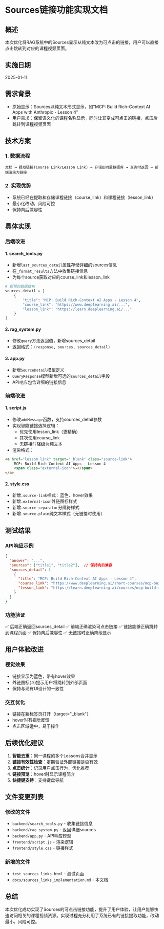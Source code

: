 # Sources链接功能实现文档

## 概述
本次优化将RAG系统中的Sources显示从纯文本改为可点击的链接，用户可以直接点击跳转到对应的课程视频页面。

## 实施日期
2025-01-11

## 需求背景
- 原始显示：Sources以纯文本形式显示，如"MCP: Build Rich-Context AI Apps with Anthropic - Lesson 4"
- 用户需求：保留语义化的课程名称显示，同时让其变成可点击的链接，点击后跳转到课程视频页面

## 技术方案

### 1. 数据流程
```
文档 → 提取链接(Course Link/Lesson Link) → 存储到向量数据库 → 查询时返回 → 前端渲染为链接
```

### 2. 实现优势
- 系统已经在提取和存储课程链接（course_link）和课程链接（lesson_link）
- 最小化改动，风险可控
- 保持向后兼容性

## 具体实现

### 后端改进

#### 1. search_tools.py
- 新增`last_sources_detail`属性存储详细的sources信息
- 在`_format_results`方法中收集链接信息
- 为每个source获取对应的course_link和lesson_link

```python
# 新增的数据结构
sources_detail = [
    {
        "title": "MCP: Build Rich-Context AI Apps - Lesson 4",
        "course_link": "https://www.deeplearning.ai/...",
        "lesson_link": "https://learn.deeplearning.ai/..."
    }
]
```

#### 2. rag_system.py
- 修改`query`方法返回值，新增sources_detail
- 返回格式：`(response, sources, sources_detail)`

#### 3. app.py
- 新增`SourceDetail`模型定义
- `QueryResponse`模型新增可选的`sources_detail`字段
- API响应包含详细的链接信息

### 前端改进

#### 1. script.js
- 修改`addMessage`函数，支持sources_detail参数
- 实现智能链接选择逻辑：
  - 优先使用lesson_link（更精确）
  - 其次使用course_link
  - 无链接时降级为纯文本
- 渲染格式：
```html
<a href="lesson_link" target="_blank" class="source-link">
    MCP: Build Rich-Context AI Apps - Lesson 4
    <span class="external-icon">↗</span>
</a>
```

#### 2. style.css
- 新增`.source-link`样式：蓝色、hover效果
- 新增`.external-icon`外链图标样式
- 新增`.source-separator`分隔符样式
- 新增`.source-plain`纯文本样式（无链接时使用）

## 测试结果

### API响应示例
```json
{
  "answer": "...",
  "sources": ["title1", "title2"],  // 保持向后兼容
  "sources_detail": [
    {
      "title": "MCP: Build Rich-Context AI Apps - Lesson 4",
      "course_link": "https://www.deeplearning.ai/short-courses/mcp-build-rich-context-ai-apps-with-anthropic/",
      "lesson_link": "https://learn.deeplearning.ai/courses/mcp-build-rich-context-ai-apps-with-anthropic/lesson/dbabg/creating-an-mcp-server"
    }
  ]
}
```

### 功能验证
✅ 后端正确返回sources_detail
✅ 前端正确渲染可点击链接
✅ 链接能够正确跳转到课程页面
✅ 保持向后兼容性
✅ 无链接时正确降级显示

## 用户体验改进

### 视觉效果
- 链接显示为蓝色，带有hover效果
- 外链图标(↗)提示用户将跳转到外部页面
- 保持与现有UI设计的一致性

### 交互优化
- 链接在新标签页打开（target="_blank"）
- hover时有视觉反馈
- 点击区域适中，易于操作

## 后续优化建议

1. **智能去重**：同一课程的多个Lessons合并显示
2. **链接有效性检查**：定期验证外部链接是否有效
3. **点击统计**：记录用户点击行为，优化推荐
4. **链接预览**：hover时显示课程简介
5. **快捷键支持**：支持键盘导航

## 文件变更列表

### 修改的文件
- `backend/search_tools.py` - 收集链接信息
- `backend/rag_system.py` - 返回详细sources
- `backend/app.py` - API响应模型
- `frontend/script.js` - 渲染逻辑
- `frontend/style.css` - 链接样式

### 新增的文件
- `test_sources_links.html` - 测试页面
- `docs/sources_links_implementation.md` - 本文档

## 总结
本次优化成功实现了Sources的可点击链接功能，提升了用户体验，让用户能够快速访问相关的课程视频资源。实现过程充分利用了系统已有的链接提取功能，改动最小，风险可控。
